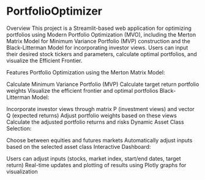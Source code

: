 # PortfolioOptimizer
Overview
This project is a Streamlit-based web application for optimizing portfolios using Modern Portfolio Optimization (MVO), including the Merton Matrix Model for Minimum Variance Portfolio (MVP) construction and the Black-Litterman Model for incorporating investor views. Users can input their desired stock tickers and parameters, calculate optimal portfolios, and visualize the Efficient Frontier.

Features
Portfolio Optimization using the Merton Matrix Model:

Calculate Minimum Variance Portfolio (MVP)
Calculate target return portfolio weights
Visualize the efficient frontier and optimal portfolios
Black-Litterman Model:

Incorporate investor views through matrix P (investment views) and vector Q (expected returns)
Adjust portfolio weights based on these views
Calculate the adjusted portfolio returns and risks
Dynamic Asset Class Selection:

Choose between equities and futures markets
Automatically adjust inputs based on the selected asset class
Interactive Dashboard:

Users can adjust inputs (stocks, market index, start/end dates, target return)
Real-time updates and plotting of results using Plotly graphs for visualization

